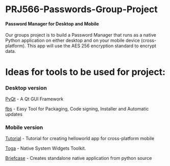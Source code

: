 # PRJ566-Passwords-Group-Project

#### Password Manager for Desktop and Mobile

Our groups project is to build a Password Manager that runs as a native Python application on either desktop and on your mobile device (cross-platform). 
This app will use the AES 256 encryption standard to encrypt data.

# Ideas for tools to be used for project:

### Desktop version

[PyQt](https://build-system.fman.io/pyqt5-tutorial) - A Qt GUI Framework

[fbs](https://build-system.fman.io/) - Easy Tool for Packaging, Code signing, Installer and Automatic updates

### Mobile version

[Tutorial](https://briefcase.readthedocs.io/en/latest/tutorial/tutorial-0.html) - Tutorial for creating helloworld app for cross-platform mobile

[Toga](https://pybee.org/project/projects/libraries/toga/)  - Native System Widgets Toolkit.

[Briefcase](https://github.com/pybee/briefcase) - Creates standalone native application from python source
